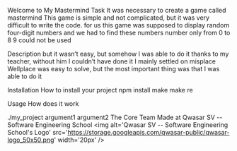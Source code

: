 Welcome to My Mastermind
Task
It was necessary to create a game called mastermind This game is simple and not complicated, but it was very difficult to write the code. for us this game was supposed to display random four-digit numbers and we had to find these numbers number only from 0 to 8 9 could not be used

Description
but it wasn’t easy, but somehow I was able to do it thanks to my teacher, without him I couldn’t have done it I mainly settled on misplace Wellplace was easy to solve, but the most important thing was that I was able to do it

Installation
How to install your project npm install make make re

Usage
How does it work

./my_project argument1 argument2
The Core Team
Made at Qwasar SV -- Software Engineering School <img alt='Qwasar SV -- Software Engineering School's Logo' src='https://storage.googleapis.com/qwasar-public/qwasar-logo_50x50.png' width='20px' />

